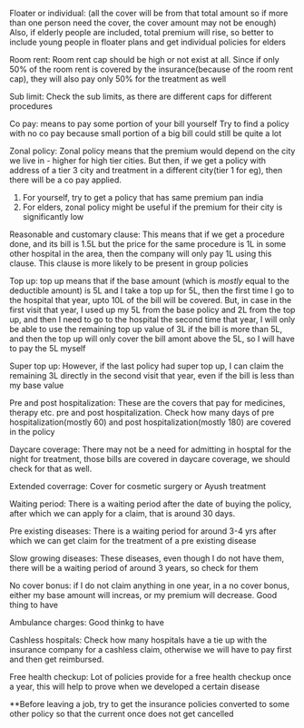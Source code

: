Floater or individual: 
(all the cover will be from that total amount so if more than one person need the cover, the cover amount may not be enough)
Also, if elderly people are included, total premium will rise, so better to include young people in floater plans and get individual policies for elders

Room rent:
Room rent cap should be high or not exist at all. Since if only 50% of the room rent is covered by the insurance(because of the room rent cap), they will also pay only 50% for the treatment as well

Sub limit:
Check the sub limits, as there are different caps for different procedures

Co pay:
means to pay some portion of your bill yourself
Try to find a policy with no co pay because small portion of a big bill could still be quite a lot

Zonal policy:
Zonal policy means that the premium would depend on the city we live in - higher for high tier cities. But then, if we get a policy with address of a tier 3 city and treatment in a different city(tier 1 for eg), then there will be a co pay applied.
1. For yourself, try to get a policy that has same premium pan india
2. For elders, zonal policy might be useful if the premium for their city is significantly low

Reasonable and customary clause:
This means that if we get a procedure done, and its bill is 1.5L but the price for the same procedure is 1L in some other hospital in the area, then the company will only pay 1L using this clause.
This clause is more likely to be present in group policies

Top up:
top up means that if the base amount (which is *mostly* equal to the deductible amount) is 5L and I take a top up for 5L, then the first time I go to the hospital that year, upto 10L of the bill will be covered.
But, in case in the first visit that year, I used up my 5L from the base policy and 2L from the top up, and then I need to go to the hospital the second time that year, I will only be able to use the remaining top up value of 3L if the bill is more than 5L, and then the top up will only cover the bill amont above the 5L, so I will have to pay the 5L myself

Super top up:
However, if the last policy had super top up, I can claim the remaining 3L directly in the second visit that year, even if the bill is less than my base value

Pre and post hospitalization:
These are the covers that pay for medicines, therapy etc. pre and post hospitalization.
Check how many days of pre hospitalization(mostly 60) and post hospitalization(mostly 180) are covered in the policy

Daycare coverage:
There may not be a need for admitting in hosptal for the night for treatment, those bills are covered in daycare coverage, 
we should check for that as well.

Extended coverrage:
Cover for cosmetic surgery or Ayush treatment

Waiting period:
There is a waiting period after the date of buying the policy, after which we can apply for a claim, that is around 30 days.

Pre existing diseases:
There is a waiting period for around 3-4 yrs after which we can get claim for the treatment of a pre existing disease

Slow growing diseases:
These diseases, even though I do not have them, there will be a waiting period of around 3 years, so check for them

No cover bonus:
if I do not claim anything in one year, in a no cover bonus, either my base amount will increas, or my premium will decrease.
Good thing to have

Ambulance charges:
Good thinkg to have

Cashless hospitals:
Check how many hospitals have a tie up with the insurance company for a cashless claim, otherwise we will have to pay first and then get reimbursed.

Free health checkup:
Lot of policies provide for a free health checkup once a year, this will help to prove when we developed a certain disease

**Before leaving a job, try to get the insurance policies converted  to some other policy so that the current once does not get cancelled

